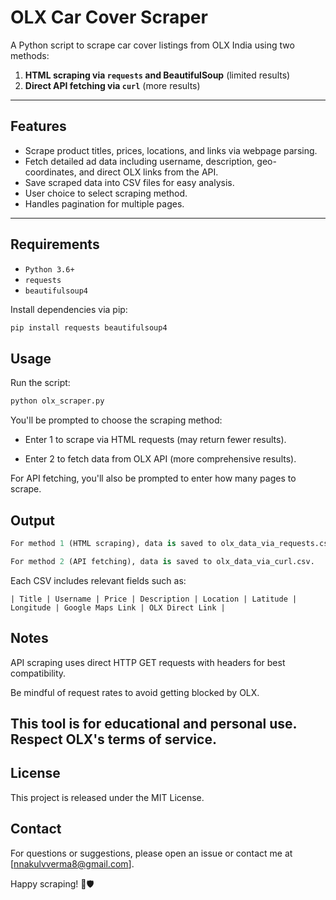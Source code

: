 # OLX Car Cover Scraper

A Python script to scrape car cover listings from OLX India using two methods:

1. **HTML scraping via `requests` and BeautifulSoup** (limited results)
2. **Direct API fetching via `curl`** (more results)

---

## Features

- Scrape product titles, prices, locations, and links via webpage parsing.
- Fetch detailed ad data including username, description, geo-coordinates, and direct OLX links from the API.
- Save scraped data into CSV files for easy analysis.
- User choice to select scraping method.
- Handles pagination for multiple pages.

---

## Requirements

- `Python 3.6+`
- `requests`
- `beautifulsoup4`

Install dependencies via pip:

```bash
pip install requests beautifulsoup4
```
## Usage
Run the script:

```bash
python olx_scraper.py
```
You'll be prompted to choose the scraping method:

- Enter 1 to scrape via HTML requests (may return fewer results).

- Enter 2 to fetch data from OLX API (more comprehensive results).

For API fetching, you'll also be prompted to enter how many pages to scrape.

## Output
```Python
For method 1 (HTML scraping), data is saved to olx_data_via_requests.csv.

For method 2 (API fetching), data is saved to olx_data_via_curl.csv.
```

Each CSV includes relevant fields such as:
```csv
| Title | Username | Price | Description | Location | Latitude | Longitude | Google Maps Link | OLX Direct Link |
```
## Notes
API scraping uses direct HTTP GET requests with headers for best compatibility.

Be mindful of request rates to avoid getting blocked by OLX.

## This tool is for educational and personal use. Respect OLX's terms of service.

## License
This project is released under the MIT License.

## Contact
For questions or suggestions, please open an issue or contact me at [nnakulvverma8@gmail.com].

Happy scraping! 🚗🛡️
